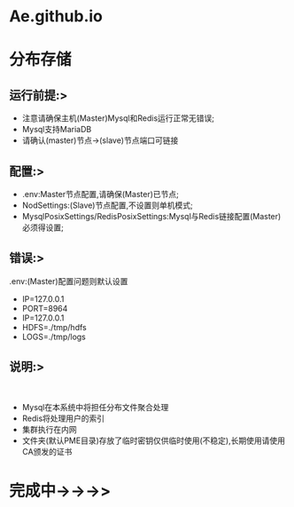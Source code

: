 # Ae.github.io

<h1>分布存储</h1> 
<div>
<h2>运行前提:></h2>
<ul>
<li>注意请确保主机(Master)Mysql和Redis运行正常无错误;</li>
<li>Mysql支持MariaDB</li>
<li>请确认(master)节点->(slave)节点端口可链接</li>
</ul>
</div> 
<div>
<h2>配置:></h2>
<ul>
<li>.env:Master节点配置,请确保(Master)已节点;</li>
<li>NodSettings:(Slave)节点配置,不设置则单机模式;</li>
<li>MysqlPosixSettings/RedisPosixSettings:Mysql与Redis链接配置(Master)必须得设置;</li>
</ul>
</div>
<div>
<h2>错误:></h2>
.env:(Master)配置问题则默认设置
<ul>
<li>IP=127.0.0.1</li>
<li>PORT=8964</li>
<li>IP=127.0.0.1</li>
<li>HDFS=./tmp/hdfs</li>
<li>LOGS=./tmp/logs</li>
</ul>
</div>
<div>
<h2>说明:></h2><br>
<ul>
<li>Mysql在本系统中将担任分布文件聚合处理</li>
<li>Redis将处理用户的索引</li>
<li>集群执行在内网</li>
<li>文件夹(默认PME目录)存放了临时密钥仅供临时使用(不稳定),长期使用请使用CA颁发的证书</li>
</ul>
</div>
<h1>完成中->->->></h1>

